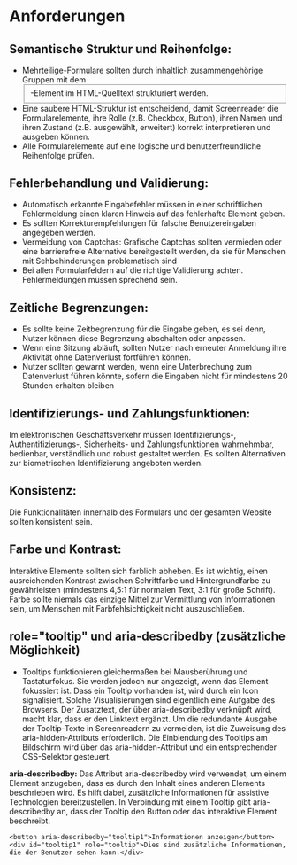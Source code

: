 # Anforderungen
## Semantische Struktur und Reihenfolge:
- Mehrteilige-Formulare sollten durch inhaltlich zusammengehörige Gruppen mit dem <fieldset>-Element im HTML-Quelltext strukturiert werden.
- Eine saubere HTML-Struktur ist entscheidend, damit Screenreader die Formularelemente, ihre Rolle (z.B. Checkbox, Button), ihren Namen und ihren Zustand (z.B. ausgewählt, erweitert) korrekt interpretieren und ausgeben können.
- Alle Formularelemente auf eine logische und benutzerfreundliche Reihenfolge prüfen.  
## Fehlerbehandlung und Validierung:
- Automatisch erkannte Eingabefehler müssen in einer schriftlichen Fehlermeldung einen klaren Hinweis auf das fehlerhafte Element geben.
- Es sollten Korrekturempfehlungen für falsche Benutzereingaben angegeben werden.
- Vermeidung von Captchas: Grafische Captchas sollten vermieden oder eine barrierefreie Alternative bereitgestellt werden, da sie für Menschen mit Sehbehinderungen problematisch sind
- Bei allen Formularfeldern auf die richtige Validierung achten. Fehlermeldungen müssen sprechend sein.  

## Zeitliche Begrenzungen:
- Es sollte keine Zeitbegrenzung für die Eingabe geben, es sei denn, Nutzer können diese Begrenzung abschalten oder anpassen.
- Wenn eine Sitzung abläuft, sollten Nutzer nach erneuter Anmeldung ihre Aktivität ohne Datenverlust fortführen können.
- Nutzer sollten gewarnt werden, wenn eine Unterbrechung zum Datenverlust führen könnte, sofern die Eingaben nicht für mindestens 20 Stunden erhalten bleiben

## Identifizierungs- und Zahlungsfunktionen: 
Im elektronischen Geschäftsverkehr müssen Identifizierungs-, Authentifizierungs-, Sicherheits- und Zahlungsfunktionen wahrnehmbar, bedienbar, verständlich und robust gestaltet werden. Es sollten Alternativen zur biometrischen Identifizierung angeboten werden.

## Konsistenz: 
Die Funktionalitäten innerhalb des Formulars und der gesamten Website sollten konsistent sein.

## Farbe und Kontrast: 
Interaktive Elemente sollten sich farblich abheben. Es ist wichtig, einen ausreichenden Kontrast zwischen Schriftfarbe und Hintergrundfarbe zu gewährleisten (mindestens 4,5:1 für normalen Text, 3:1 für große Schrift). Farbe sollte niemals das einzige Mittel zur Vermittlung von Informationen sein, um Menschen mit Farbfehlsichtigkeit nicht auszuschließen.

## role="tooltip" und aria-describedby (zusätzliche Möglichkeit)
- Tooltips funktionieren gleichermaßen bei Mausberührung und Tastaturfokus. Sie werden jedoch nur angezeigt, wenn das Element fokussiert ist. Dass ein Tooltip vorhanden ist, wird durch ein Icon signalisiert. Solche Visualisierungen sind eigentlich eine Aufgabe des Browsers. Der Zusatztext, der über aria-describedby verknüpft wird, macht klar, dass er den Linktext ergänzt. Um die redundante Ausgabe der Tooltip-Texte in Screenreadern zu vermeiden, ist die Zuweisung des aria-hidden-Attributs erforderlich. Die Einblendung des Tooltips am Bildschirm wird über das aria-hidden-Attribut und ein entsprechender CSS-Selektor gesteuert.

  
**aria-describedby:**
Das Attribut aria-describedby wird verwendet, um einem Element anzugeben, dass es durch den Inhalt eines anderen Elements beschrieben wird. Es hilft dabei, zusätzliche Informationen für assistive Technologien bereitzustellen.
In Verbindung mit einem Tooltip gibt aria-describedby an, dass der Tooltip den Button oder das interaktive Element beschreibt.  

```
<button aria-describedby="tooltip1">Informationen anzeigen</button>
<div id="tooltip1" role="tooltip">Dies sind zusätzliche Informationen, die der Benutzer sehen kann.</div>
```
  
